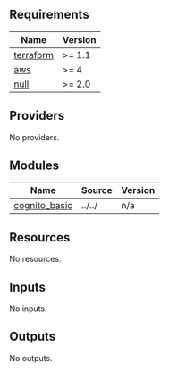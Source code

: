 <!-- BEGIN_TF_DOCS -->
## Requirements

| Name | Version |
|------|---------|
| <a name="requirement_terraform"></a> [terraform](#requirement\_terraform) | >= 1.1 |
| <a name="requirement_aws"></a> [aws](#requirement\_aws) | >= 4 |
| <a name="requirement_null"></a> [null](#requirement\_null) | >= 2.0 |

## Providers

No providers.

## Modules

| Name | Source | Version |
|------|--------|---------|
| <a name="module_cognito_basic"></a> [cognito\_basic](#module\_cognito\_basic) | ../../ | n/a |

## Resources

No resources.

## Inputs

No inputs.

## Outputs

No outputs.
<!-- END_TF_DOCS -->